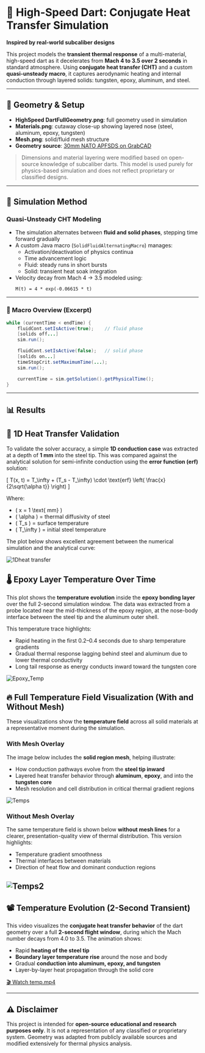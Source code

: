 # 🚀 High-Speed Dart: Conjugate Heat Transfer Simulation
**Inspired by real-world subcaliber designs**

This project models the **transient thermal response** of a multi-material, high-speed dart as it decelerates from **Mach 4 to 3.5 over 2 seconds** in standard atmosphere. Using **conjugate heat transfer (CHT)** and a custom **quasi-unsteady macro**, it captures aerodynamic heating and internal conduction through layered solids: tungsten, epoxy, aluminum, and steel.

---

## 📂 Geometry & Setup

- **HighSpeed DartFullGeometry.png**: full geometry used in simulation  
- **Materials.png**: cutaway close-up showing layered nose (steel, aluminum, epoxy, tungsten)  
- **Mesh.png**: solid/fluid mesh structure  
- **Geometry source**: [30mm NATO APFSDS on GrabCAD](https://grabcad.com/library/30mm-nato-apfsds-1)  
> Dimensions and material layering were modified based on open-source knowledge of subcaliber darts. This model is used purely for physics-based simulation and does not reflect proprietary or classified designs.

---

## 🧪 Simulation Method

### Quasi-Unsteady CHT Modeling

- The simulation alternates between **fluid and solid phases**, stepping time forward gradually
- A custom Java macro (`SolidFluidAlternatingMacro`) manages:
  - Activation/deactivation of physics continua
  - Time advancement logic
  - Fluid: steady runs in short bursts
  - Solid: transient heat soak integration  
- Velocity decay from Mach 4 → 3.5 modeled using:  
  ```
  M(t) = 4 * exp(-0.06615 * t)
  ```

---

### 🔄 Macro Overview (Excerpt)
```java
while (currentTime < endTime) {
    fluidCont.setIsActive(true);    // fluid phase
    [solids off...]
    sim.run();

    fluidCont.setIsActive(false);   // solid phase
    [solids on...]
    timeStopCrit.setMaximumTime(...);
    sim.run();

    currentTime = sim.getSolution().getPhysicalTime();
}
```

---

## 📊 Results

## 🧪 1D Heat Transfer Validation

To validate the solver accuracy, a simple **1D conduction case** was extracted at a depth of **1 mm** into the steel tip. This was compared against the analytical solution for semi-infinite conduction using the **error function (erf)** solution:

\[
T(x, t) = T_\infty + (T_s - T_\infty) \cdot \text{erf} \left( \frac{x}{2\sqrt{\alpha t}} \right)
\]

Where:
- \( x = 1 \text{ mm} \)  
- \( \alpha \) = thermal diffusivity of steel  
- \( T_s \) = surface temperature  
- \( T_\infty \) = initial steel temperature

The plot below shows excellent agreement between the numerical simulation and the analytical curve:

![1Dheat transfer](1Dheat%20transfer.png)
## 🌡️ Epoxy Layer Temperature Over Time

This plot shows the **temperature evolution** inside the **epoxy bonding layer** over the full 2-second simulation window. The data was extracted from a probe located near the mid-thickness of the epoxy region, at the nose-body interface between the steel tip and the aluminum outer shell.

This temperature trace highlights:
- Rapid heating in the first 0.2–0.4 seconds due to sharp temperature gradients
- Gradual thermal response lagging behind steel and aluminum due to lower thermal conductivity
- Long tail response as energy conducts inward toward the tungsten core

![Epoxy_Temp](Epoxy_Temp.png)


## 🔥 Full Temperature Field Visualization (With and Without Mesh)

These visualizations show the **temperature field** across all solid materials at a representative moment during the simulation.

### With Mesh Overlay
The image below includes the **solid region mesh**, helping illustrate:
- How conduction pathways evolve from the **steel tip inward**
- Layered heat transfer behavior through **aluminum**, **epoxy**, and into the **tungsten core**
- Mesh resolution and cell distribution in critical thermal gradient regions

![Temps](Temps.png)

### Without Mesh Overlay
The same temperature field is shown below **without mesh lines** for a clearer, presentation-quality view of thermal distribution. This version highlights:
- Temperature gradient smoothness
- Thermal interfaces between materials
- Direction of heat flow and dominant conduction regions

![Temps2](Temps2.png)
---

## 📽️ Temperature Evolution (2-Second Transient)

This video visualizes the **conjugate heat transfer behavior** of the dart geometry over a full **2-second flight window**, during which the Mach number decays from 4.0 to 3.5. The animation shows:

- Rapid **heating of the steel tip**
- **Boundary layer temperature rise** around the nose and body
- Gradual **conduction into aluminum, epoxy, and tungsten**
- Layer-by-layer heat propagation through the solid core

[🎬 Watch temp.mp4](temp.mp4)

---

## ⚠️ Disclaimer
This project is intended for **open-source educational and research purposes only**. It is not a representation of any classified or proprietary system. Geometry was adapted from publicly available sources and modified extensively for thermal physics analysis.
